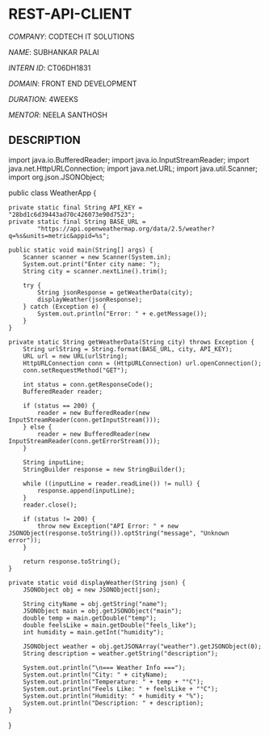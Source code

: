 # REST-API-CLIENT

*COMPANY*: CODTECH IT SOLUTIONS

*NAME*: SUBHANKAR PALAI

*INTERN ID*: CT06DH1831

*DOMAIN*: FRONT END DEVELOPMENT

*DURATION*: 4WEEKS

*MENTOR*: NEELA SANTHOSH

## DESCRIPTION ##

import java.io.BufferedReader;
import java.io.InputStreamReader;
import java.net.HttpURLConnection;
import java.net.URL;
import java.util.Scanner;
import org.json.JSONObject;

public class WeatherApp {

    private static final String API_KEY = "28bd1c6d39443ad70c426073e90d7523";
    private static final String BASE_URL =
            "https://api.openweathermap.org/data/2.5/weather?q=%s&units=metric&appid=%s";

    public static void main(String[] args) {
        Scanner scanner = new Scanner(System.in);
        System.out.print("Enter city name: ");
        String city = scanner.nextLine().trim();

        try {
            String jsonResponse = getWeatherData(city);
            displayWeather(jsonResponse);
        } catch (Exception e) {
            System.out.println("Error: " + e.getMessage());
        }
    }

    private static String getWeatherData(String city) throws Exception {
        String urlString = String.format(BASE_URL, city, API_KEY);
        URL url = new URL(urlString);
        HttpURLConnection conn = (HttpURLConnection) url.openConnection();
        conn.setRequestMethod("GET");

        int status = conn.getResponseCode();
        BufferedReader reader;

        if (status == 200) {
            reader = new BufferedReader(new InputStreamReader(conn.getInputStream()));
        } else {
            reader = new BufferedReader(new InputStreamReader(conn.getErrorStream()));
        }

        String inputLine;
        StringBuilder response = new StringBuilder();

        while ((inputLine = reader.readLine()) != null) {
            response.append(inputLine);
        }
        reader.close();

        if (status != 200) {
            throw new Exception("API Error: " + new JSONObject(response.toString()).optString("message", "Unknown error"));
        }

        return response.toString();
    }

    private static void displayWeather(String json) {
        JSONObject obj = new JSONObject(json);

        String cityName = obj.getString("name");
        JSONObject main = obj.getJSONObject("main");
        double temp = main.getDouble("temp");
        double feelsLike = main.getDouble("feels_like");
        int humidity = main.getInt("humidity");

        JSONObject weather = obj.getJSONArray("weather").getJSONObject(0);
        String description = weather.getString("description");

        System.out.println("\n=== Weather Info ===");
        System.out.println("City: " + cityName);
        System.out.println("Temperature: " + temp + "°C");
        System.out.println("Feels Like: " + feelsLike + "°C");
        System.out.println("Humidity: " + humidity + "%");
        System.out.println("Description: " + description);
    }
}
